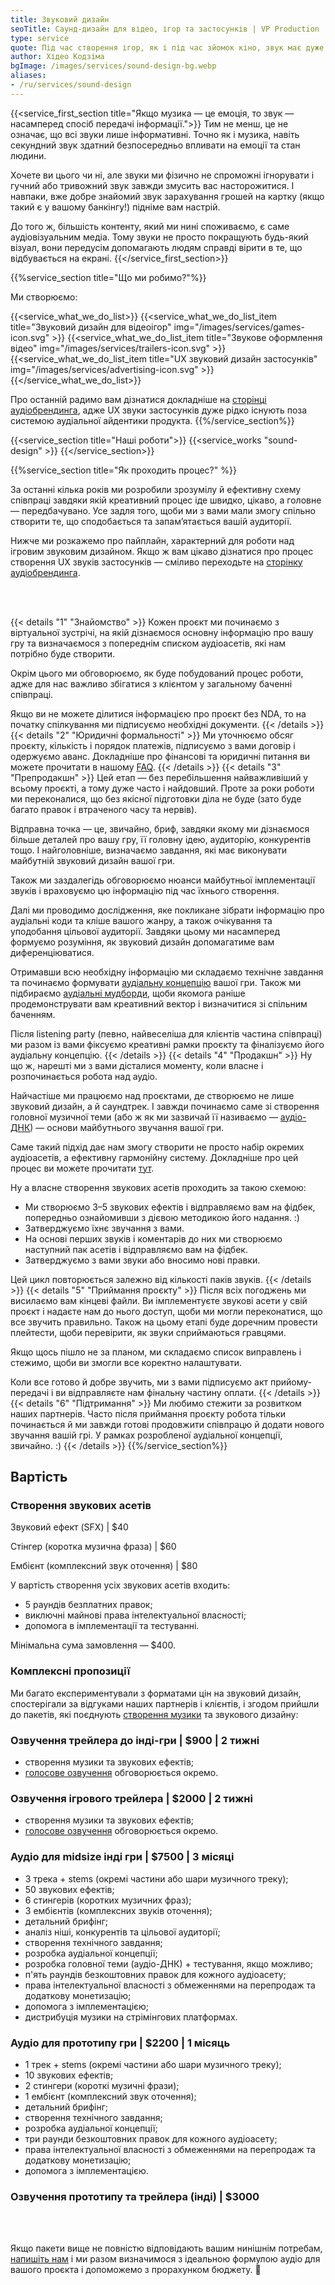 ```yaml
---
title: Звуковий дизайн 
seoTitle: Саунд-дизайн для відео, ігор та застосунків | VP Production
type: service
quote: Під час створення ігор, як і під час зйомок кіно, звук має дуже велике значення. 60 або навіть 70% відчуттів створюється саме завдяки звуку. Водночас звук — це не тільки музичний супровід, а і звукові ефекти. Їхня наявність або відсутність дуже сильно визначає атмосферу гри.
author: Хідео Кодзіма
bgImage: /images/services/sound-design-bg.webp
aliases:
- /ru/services/sound-design
---
```


{{<service_first_section title="Якщо музика — це емоція, то звук — насамперед спосіб передачі інформації.">}}
Тим не менш, це не означає, що всі звуки лише інформативні. Точно як і музика, навіть секундний звук здатний безпосередньо впливати на емоції та стан людини.

Хочете ви цього чи ні, але звуки ми фізично не спроможні ігнорувати і гучний або тривожний звук завжди змусить вас насторожитися. І навпаки, вже добре знайомий звук зарахування грошей на картку (якщо такий є у вашому банкінгу!) підніме вам настрій.

До того ж, більшість контенту, який ми нині споживаємо, є саме аудіовізуальним медіа. Тому звуки не просто покращують будь-який візуал, вони передусім допомагають людям справді вірити в те, що відбувається на екрані.
{{</service_first_section>}}

{{%service_section title="Що ми робимо?"%}}

Ми створюємо:

{{<service_what_we_do_list>}}
{{<service_what_we_do_list_item title="Звуковий дизайн для відеоігор" img="/images/services/games-icon.svg" >}}
{{<service_what_we_do_list_item title="Звукове оформлення відео" img="/images/services/trailers-icon.svg" >}}
{{<service_what_we_do_list_item title="UX звуковий дизайн застосунків" img="/images/services/advertising-icon.svg" >}}
{{</service_what_we_do_list>}}

Про останній радимо вам дізнатися докладніше на [сторінці аудіобрендинга](/services/audio-branding), адже UX звуки застосунків дуже рідко існують поза системою аудіальної айдентики продукта.
{{%/service_section%}}

{{<service_section title="Наші роботи">}}
{{<service_works "sound-design" >}}
{{</service_section>}}

{{%service_section title="Як проходить процес?" %}}

За останні кілька років ми розробили зрозумілу й ефективну схему співпраці завдяки якій креативний процес іде швидко, цікаво, а головне — передбачувано. Усе задля того, щоби ми з вами мали змогу спільно створити те, що сподобається та запам’ятається вашій аудиторії.

Нижче ми розкажемо про пайплайн, характерний для роботи над ігровим звуковим дизайном. Якщо ж вам цікаво дізнатися про процес створення UX звуків застосунків — сміливо переходьте на [сторінку аудіобрендинга](/services/audio-branding). 

<br /><br />

{{< details "1" "Знайомство"  >}}
Кожен проєкт ми починаємо з віртуальної зустрічі, на якій дізнаємося основну інформацію про вашу гру та визначаємося з попереднім списком аудіоасетів, які нам потрібно буде створити. 

Окрім цього ми обговорюємо, як буде побудований процес роботи, адже для нас важливо збігатися з клієнтом у загальному баченні співпраці.

Якщо ви не можете ділитися інформацією про проєкт без NDA, то на початку спілкування ми підписуємо необхідні документи.
{{< /details  >}}
{{< details "2" "Юридичні формальності"  >}}
Ми уточнюємо обсяг проєкту, кількість і порядок платежів, підписуємо з вами договір і одержуємо аванс. Докладніше про фінансові та юридичні питання ви можете прочитати в нашому [FAQ](/faq).
{{< /details  >}}
{{< details "3" "Препродакшн"  >}}
Цей етап — без перебільшення найважливіший у всьому проєкті, а тому дуже часто і найдовший. Проте за роки роботи ми переконалися, що без якісної підготовки діла не буде (зато буде багато правок і втраченого часу та нервів).

Відправна точка — це, звичайно, бриф, завдяки якому ми дізнаємося більше деталей про вашу гру, її головну ідею, аудиторію, конкурентів тощо. І найголовніше, визначаємо завдання, які має виконувати майбутній звуковий дизайн вашої гри.

Також ми заздалегідь обговорюємо нюанси майбутньої імплементації звуків і враховуємо цю інформацію під час їхнього створення.

Далі ми проводимо дослідження, яке покликане зібрати інформацію про аудіальні коди та кліше вашого жанру, а також очікування та уподобання цільової аудиторії. Завдяки цьому ми насамперед формуємо розуміння, як звуковий дизайн допомагатиме вам диференціюватися.

Отримавши всю необхідну інформацію ми складаємо технічне завдання та починаємо формувати [аудіальну концепцію](/faq#audio-concept) вашої гри. Також ми підбираємо [аудіальні мудборди](/faq#audio-mood-board), щоби якомога раніше продемонструвати вам креативний вектор і визначитися зі спільним баченням.

Після listening party (певно, найвеселіша для клієнтів частина співпраці) ми разом із вами фіксуємо креативні рамки проєкту та фіналізуємо його аудіальну концепцію.
{{< /details  >}}
{{< details "4" "Продакшн"  >}}
Ну що ж, нарешті ми з вами дісталися моменту, коли власне і розпочинається робота над аудіо. 

Найчастіше ми працюємо над проєктами, де створюємо не лише звуковий дизайн, а й саундтрек. І завжди починаємо саме зі створення головної музичної теми (або ж як ми зазвичай її називаємо — [аудіо-ДНК](/faq#audio-dna)) — основи майбутнього звучання вашої гри.

Саме такий підхід дає нам змогу створити не просто набір окремих аудіоасетів, а ефективну гармонійну систему. Докладніше про цей процес ви можете прочитати [тут](/faq).

Ну а власне створення звукових асетів проходить за такою схемою:

- Ми створюємо 3–5 звукових ефектів і відправляємо вам на фідбек, попередньо ознайомивши з дієвою методикою його надання. :)
- Затверджуємо їхнє звучання з вами.
- На основі перших звуків і коментарів до них ми створюємо наступний пак асетів і відправляємо вам на фідбек.
- Затверджуємо з вами звуки або вносимо нові правки.

Цей цикл повторюється залежно від кількості паків звуків.
{{< /details  >}}
{{< details "5" "Приймання проєкту"  >}}
Після всіх погоджень ми висилаємо вам кінцеві файли. Ви імплементуєте звукові асети у свій проєкт і надаєте нам до нього доступ, щоби ми могли переконатися, що все звучить правильно. Також на цьому етапі буде доречним провести плейтести, щоби перевірити, як звуки сприймаються гравцями.

Якщо щось пішло не за планом, ми складаємо список виправлень і стежимо, щоби ви змогли все коректно налаштувати.

Коли все готово й добре звучить, ми з вами підписуємо акт прийому-передачі і ви відправляєте нам фінальну частину оплати.
{{< /details  >}}
{{< details "6" "Підтримання"  >}}
Ми любимо стежити за розвитком наших партнерів. Часто після приймання проєкту робота тільки починається й ми завжди готові продовжити співпрацю й додати нового звучання вашій грі. У рамках розробленої аудіальної концепції, звичайно. :)
{{< /details  >}}
{{%/service_section%}}


<div class="our-prices service-section inline-gap">
    <div class="small-container">
        <h2>Вартість</h2>
        <h3>Створення звукових асетів</h3>
        <div>
            <p>Звуковий ефект (SFX) | $40</p>
            <p>Стінгер (коротка музична фраза) | $60</p>
            <p>Ембієнт (комплексний звук оточення) | $80</p>
            <p>У вартість створення усіх звукових асетів входить:</p>
            <ul>
                <li>5 раундів безплатних правок;</li>
                <li>виключні майнові права інтелектуальної власності;</li>
                <li>допомога в імплементації та тестуванні.</li>
            </ul>
            <p>Мінімальна сума замовлення — $400.</o>
        </div>
        <h3>Комплексні пропозиції</h3>
        <div>
            <p>Ми багато експериментували з форматами цін на звуковий дизайн, спостерігали за відгуками наших партнерів і клієнтів, і згодом прийшли до пакетів, які поєднують <a href="/services/music-composing">створення музики</a> та звукового дизайну:</p>
        </div>
        <h3>Озвучення трейлера до інді-гри | $900 | 2 тижні</h3>
        <div>
            <ul>
                <li>створення музики та звукових ефектів;</li>
                <li><a href="/services/voice-casting">голосове озвучення</a> обговорюється окремо.</li>
            </ul>
        </div>
        <h3>Озвучення ігрового трейлера | $2000 | 2 тижні</h3>
        <div>
            <ul>
                <li>створення музики та звукових ефектів;</li>
                <li><a href="/services/voice-casting">голосове озвучення</a> обговорюється окремо.</li>
            </ul>
        </div>
        <h3>Аудіо для midsize інді гри | $7500 | 3 місяці
        </h3>
        <div>
            <ul>
                <li>3 трека + stems (окремі частини або шари музичного треку);</li>
                <li>50 звукових ефектів;</li>
                <li>6 стингерів (коротких музичних фраз);</li>
                <li>3 ембієнтів (комплексних звуків оточення);</li>
                <li>детальний брифінг;</li>
                <li>аналіз ніші, конкурентів та цільової аудиторії;</li>
                <li>створення технічного завдання;</li>
                <li>розробка аудіальної концепції;</li>
                <li>розробка головної теми (аудіо-ДНК) + тестування, якщо можливо;</li>
                <li>п'ять раундів безкоштовних правок для кожного аудіоасету;</li>
                <li>права інтелектуальної власності з обмеженнями на перепродаж та додаткову монетизацію;</li>
                <li>допомога з імплементацією;</li>
                <li>дистрибуція музики на стрімінгових платформах.</li>
            </ul>
        </div>
        <h3>Аудіо для прототипу гри | $2200 | 1 місяць</h3>
        <div>
            <ul>
                <li>1 трек + stems (окремі частини або шари музичного треку);</li>
                <li>10 звукових ефектів;</li>
                <li>2 стингери (короткі музичні фрази);</li>
                <li>1 ембієнт (комплексний звук оточення);</li>
                <li>детальний брифінг;</li>
                <li>створення технічного завдання;</li>
                <li>розробка аудіальної концепції;</li>
                <li>три раунди безкоштовних правок для кожного аудіоасету;</li>
                <li>права інтелектуальної власності з обмеженнями на перепродаж та додаткову монетизацію;</li>
                <li>допомога з імплементацією.</li>
            </ul>
        </div>
        <h3>Озвучення прототипу та трейлера (інді) | $3000</h3>
        <div>
            <br>
            <br>
            <p>
                Якщо пакети вище не повністю відповідають вашим нинішнім потребам,
                <a href="mailto:connect@vp-production.com">напишіть нам</a> і ми разом
                визначимося з ідеальною формулою аудіо для вашого проєкта і допоможемо з прорахунком бюджету. 🙌
            </p>
        </div>
    </div>
</div>
